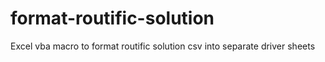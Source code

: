 # format-routific-solution
Excel vba macro to format routific solution csv into separate driver sheets
